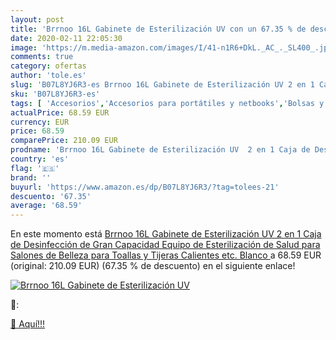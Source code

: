 ```yaml
---
layout: post
title: 'Brrnoo 16L Gabinete de Esterilización UV con un 67.35 % de descuento'
date: 2020-02-11 22:05:30
image: 'https://m.media-amazon.com/images/I/41-n1R6+DkL._AC_._SL400_.jpg'
comments: true
category: ofertas
author: 'tole.es'
slug: 'B07L8YJ6R3-es Brrnoo 16L Gabinete de Esterilización UV 2 en 1 Caja de...'
sku: 'B07L8YJ6R3-es'
tags: [ 'Accesorios','Accesorios para portátiles y netbooks','Bolsas y fundas para portátiles y netbooks','Informática','Mochilas para portátiles y netbooks','tijeras', ]
actualPrice: 68.59 EUR
currency: EUR
price: 68.59
comparePrice: 210.09 EUR
prodname: 'Brrnoo 16L Gabinete de Esterilización UV  2 en 1 Caja de Desinfección de Gran Capacidad  Equipo de Esterilización de Salud para Salones de Belleza para Toallas y Tijeras Calientes  etc. Blanco '
country: 'es'
flag: '🇪🇸'
brand: ''
buyurl: 'https://www.amazon.es/dp/B07L8YJ6R3/?tag=tolees-21'
descuento: '67.35'
average: '68.59'
---
```


En este momento está [Brrnoo 16L Gabinete de Esterilización UV  2 en 1 Caja de Desinfección de Gran Capacidad  Equipo de Esterilización de Salud para Salones de Belleza para Toallas y Tijeras Calientes  etc. Blanco ](https://www.amazon.es/dp/B07L8YJ6R3/?tag=tolees-21) a 68.59 EUR (original: 210.09 EUR) (67.35 %  de descuento) en el siguiente enlace!

[![Brrnoo 16L Gabinete de Esterilización UV](https://m.media-amazon.com/images/I/41-n1R6+DkL._AC_._SL400_.jpg)](https://www.amazon.es/dp/B07L8YJ6R3/?tag=tolees-21)

🔎:


[🛒 Aquí!!!](https://www.amazon.es/dp/B07L8YJ6R3/?tag=tolees-21)
